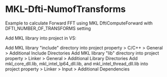 # MKL-Dfti-NumofTransforms
Example to calculate Forward FFT using MKL DftiComputeForward with DFTI_NUMBER_OF_TRANSFORMS setting

Add MKL library into project in VS:

Add MKL library "include" directory into project property > C/C++ > General > Additional Include Directories
Add MKL library "lib" directory into project property > Linker > General > Additional Library Directories
Add mkl_core_dll.lib, mkl_intel_lp64_dll.lib, and mkl_intel_thread_dll.lib into project property > Linker > Input > Additional Dependencies
